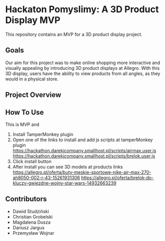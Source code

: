 # Hackaton Pomyslimy: A 3D Product Display MVP
This repository contains an MVP for a 3D product display project.
## Goals
Our aim for this project was to make online shopping more interactive and visually appealing by introducing 3D product displays at Allegro. With this 3D display, users have the ability to view products from all angles, as they would in a physical store.
## Project Overview

## How To Use
This is MVP and
1. Install TamperMonkey plugin 
2. Open one of the links to install and add js scripts at tamperMonkey plugin
    https://hackathon.darekjcompany.smallhost.pl/scripts/airmax.user.js
    https://hackathon.darekjcompany.smallhost.pl/scripts/brelok.user.js
3. Click install button
4. After install you can see 3D models at products links
    https://allegro.pl/oferta/buty-meskie-sportowe-nike-air-max-270-ah8050-002-r-43-15261931306
    https://allegro.pl/oferta/brelok-do-kluczy-gwiezdne-wojny-star-wars-14932663239

## Contributors

- Dawid Studziński
- Christian Grobelski
- Magdalena Dusza
- Dariusz Jargus
- Przemysław Wojnar


